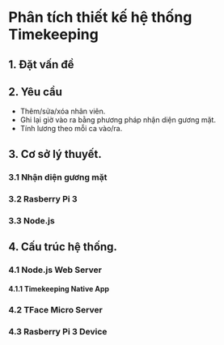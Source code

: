 # Phân tích thiết kế hệ thống Timekeeping

## 1. Đặt vấn đề

## 2. Yêu cầu

- Thêm/sửa/xóa nhân viên.
- Ghi lại giờ vào ra bằng phương pháp nhận diện gương mặt.
- Tính lương theo mỗi ca vào/ra.

## 3. Cơ sở lý thuyết.

### 3.1 Nhận diện gương mặt

### 3.2 Rasberry Pi 3

### 3.3 Node.js 

## 4. Cấu trúc hệ thống.

### 4.1 Node.js Web Server

#### 4.1.1 Timekeeping Native App

### 4.2 TFace Micro Server

### 4.3 Rasberry Pi 3 Device
